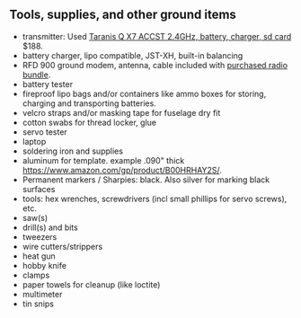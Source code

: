 ## Tools, supplies, and other ground items

* transmitter: Used [Taranis Q X7 ACCST 2.4GHz, battery, charger, sd card](https://www.getfpv.com/frsky-taranis-q-x7s-radio-w-upgraded-m7-hall-sensor-gimbals-blue.html) $188.
* battery charger, lipo compatible, JST-XH, built-in balancing
* RFD 900 ground modem, antenna, cable included with [purchased radio bundle](parts/radio.md).
* battery tester
* fireproof lipo bags and/or containers like ammo boxes for storing, charging and transporting batteries.
* velcro straps and/or masking tape for fuselage dry fit
* cotton swabs for thread locker, glue
* servo tester
* laptop
* soldering iron and supplies
* aluminum for template. example .090" thick https://www.amazon.com/gp/product/B00HRHAY2S/.
* Permanent markers / Sharpies: black. Also silver for marking black surfaces
* tools: hex wrenches, screwdrivers (incl small phillips for servo screws), etc.
* saw(s)
* drill(s) and bits
* tweezers
* wire cutters/strippers
* heat gun
* hobby knife
* clamps
* paper towels for cleanup (like loctite)
* multimeter
* tin snips
